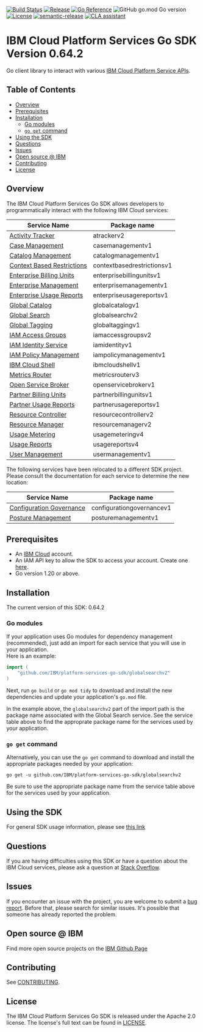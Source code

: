 [![Build Status](https://app.travis-ci.com/IBM/platform-services-go-sdk.svg?branch=main)](https://app.travis-ci.com/IBM/platform-services-go-sdk)
[![Release](https://img.shields.io/github/v/release/IBM/platform-services-go-sdk)](https://github.com/IBM/platform-services-go-sdk/releases/latest)
[![Go Reference](https://pkg.go.dev/badge/github.com/IBM/platform-services-go-sdk.svg)](https://pkg.go.dev/github.com/IBM/platform-services-go-sdk)
![GitHub go.mod Go version](https://img.shields.io/github/go-mod/go-version/IBM/platform-services-go-sdk)
[![License](https://img.shields.io/badge/License-Apache%202.0-blue.svg)](https://opensource.org/licenses/Apache-2.0)
[![semantic-release](https://img.shields.io/badge/%20%20%F0%9F%93%A6%F0%9F%9A%80-semantic--release-e10079.svg)](https://github.com/semantic-release/semantic-release)
[![CLA assistant](https://cla-assistant.io/readme/badge/IBM/platform-services-go-sdk)](https://cla-assistant.io/IBM/platform-services-go-sdk)


# IBM Cloud Platform Services Go SDK Version 0.64.2

Go client library to interact with various
[IBM Cloud Platform Service APIs](https://cloud.ibm.com/docs?tab=api-docs&category=platform_services).

## Table of Contents
<!--
  The TOC below is generated using the `markdown-toc` node package.

      https://github.com/jonschlinkert/markdown-toc

  You should regenerate the TOC after making changes to this file.

      npx markdown-toc -i README.md
  -->

<!-- toc -->

- [Overview](#overview)
- [Prerequisites](#prerequisites)
- [Installation](#installation)
  * [Go modules](#go-modules)
  * [`go get` command](#go-get-command)
- [Using the SDK](#using-the-sdk)
- [Questions](#questions)
- [Issues](#issues)
- [Open source @ IBM](#open-source--ibm)
- [Contributing](#contributing)
- [License](#license)

<!-- tocstop -->

## Overview

The IBM Cloud Platform Services Go SDK allows developers to programmatically interact with the following IBM Cloud services:

Service Name | Package name 
--- | --- 
[Activity Tracker](https://cloud.ibm.com/apidocs/atracker/atracker-v2) | atrackerv2
[Case Management](https://cloud.ibm.com/apidocs/case-management?code=go) | casemanagementv1
[Catalog Management](https://cloud.ibm.com/apidocs/resource-catalog/private-catalog?code=go) | catalogmanagementv1
[Context Based Restrictions](https://cloud.ibm.com/apidocs/context-based-restrictions?code=go) | contextbasedrestrictionsv1
[Enterprise Billing Units](https://cloud.ibm.com/apidocs/enterprise-apis/billing-unit?code=go) | enterprisebillingunitsv1
[Enterprise Management](https://cloud.ibm.com/apidocs/enterprise-apis/enterprise?code=go) | enterprisemanagementv1
[Enterprise Usage Reports](https://cloud.ibm.com/apidocs/enterprise-apis/resource-usage-reports?code=go) | enterpriseusagereportsv1
[Global Catalog](https://cloud.ibm.com/apidocs/resource-catalog/global-catalog?code=go) | globalcatalogv1
[Global Search](https://cloud.ibm.com/apidocs/search?code=go) | globalsearchv2
[Global Tagging](https://cloud.ibm.com/apidocs/tagging?code=go) | globaltaggingv1
[IAM Access Groups](https://cloud.ibm.com/apidocs/iam-access-groups?code=go) | iamaccessgroupsv2
[IAM Identity Service](https://cloud.ibm.com/apidocs/iam-identity-token-api?code=go) | iamidentityv1
[IAM Policy Management](https://cloud.ibm.com/apidocs/iam-policy-management?code=go) | iampolicymanagementv1
[IBM Cloud Shell](https://cloud.ibm.com/apidocs/cloudshell?code=go) | ibmcloudshellv1
[Metrics Router](https://cloud.ibm.com/apidocs/metrics-router/metrics-router-v3) | metricsrouterv3
[Open Service Broker](https://cloud.ibm.com/apidocs/resource-controller/ibm-cloud-osb-api?code=go) | openservicebrokerv1
[Partner Billing Units](https://cloud.ibm.com/apidocs/partner-apis/billing-unit?code=go) | partnerbillingunitsv1
[Partner Usage Reports](https://cloud.ibm.com/apidocs/partner-apis/resource-usage-reports?code=go) | partnerusagereportsv1
[Resource Controller](https://cloud.ibm.com/apidocs/resource-controller/resource-controller?code=go) | resourcecontrollerv2
[Resource Manager](https://cloud.ibm.com/apidocs/resource-controller/resource-manager?code=go) | resourcemanagerv2
[Usage Metering](https://cloud.ibm.com/apidocs/usage-metering?code=go) | usagemeteringv4
[Usage Reports](https://cloud.ibm.com/apidocs/metering-reporting?code=go) | usagereportsv4
[User Management](https://cloud.ibm.com/apidocs/user-management?code=go) | usermanagementv1

The following services have been relocated to a different SDK project.
Please consult the documentation for each service to determine the new location:

Service Name | Package name 
--- | --- 
[Configuration Governance](https://cloud.ibm.com/apidocs/security-compliance/config?code=go) | configurationgovernancev1
[Posture Management](https://cloud.ibm.com/apidocs/security-compliance/posture?code=go) | posturemanagementv1

## Prerequisites

[ibm-cloud-onboarding]: https://cloud.ibm.com/registration

* An [IBM Cloud][ibm-cloud-onboarding] account.
* An IAM API key to allow the SDK to access your account. Create one
[here](https://cloud.ibm.com/iam/apikeys).
* Go version 1.20 or above.

## Installation
The current version of this SDK: 0.64.2

### Go modules  
If your application uses Go modules for dependency management (recommended), just add an import for each service 
that you will use in your application.  
Here is an example:

```go
import (
	"github.com/IBM/platform-services-go-sdk/globalsearchv2"
)
```
Next, run `go build` or `go mod tidy` to download and install the new dependencies and update your application's
`go.mod` file.  

In the example above, the `globalsearchv2` part of the import path is the package name
associated with the Global Search service.
See the service table above to find the approprate package name for the services used by your application.

### `go get` command  
Alternatively, you can use the `go get` command to download and install the appropriate packages needed by your application:
```
go get -u github.com/IBM/platform-services-go-sdk/globalsearchv2
```
Be sure to use the appropriate package name from the service table above for the services used by your application.

## Using the SDK
For general SDK usage information, please see
[this link](https://github.com/IBM/ibm-cloud-sdk-common/blob/main/README.md)

## Questions

If you are having difficulties using this SDK or have a question about the IBM Cloud services,
please ask a question at
[Stack Overflow](http://stackoverflow.com/questions/ask?tags=ibm-cloud).

## Issues
If you encounter an issue with the project, you are welcome to submit a
[bug report](https://github.com/IBM/platform-services-go-sdk/issues).
Before that, please search for similar issues. It's possible that someone has already reported the problem.

## Open source @ IBM
Find more open source projects on the [IBM Github Page](http://ibm.github.io/)

## Contributing
See [CONTRIBUTING](CONTRIBUTING.md).

## License

The IBM Cloud Platform Services Go SDK is released under the Apache 2.0 license.
The license's full text can be found in [LICENSE](LICENSE).
